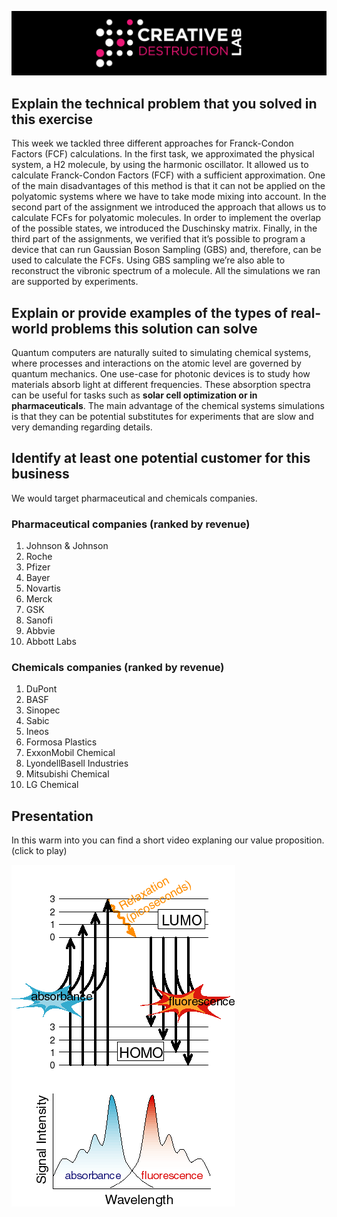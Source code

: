 ![CDL 2020 Cohort Project](../figures/CDL_logo.jpg)

## Explain the technical problem that you solved in this exercise

This week we tackled three different approaches for Franck-Condon Factors (FCF) calculations. In the first task, we approximated the physical system, a H2 molecule, by using the harmonic oscillator. It allowed us to calculate Franck-Condon Factors (FCF) with a sufficient approximation. One of the main disadvantages of this method is that it can not be applied on the polyatomic systems where we have to take mode mixing into account. In the second part of the assignment we introduced the approach that allows us to calculate FCFs for polyatomic molecules. In order to implement the overlap of the possible states, we introduced the Duschinsky matrix. Finally, in the third part of the assignments, we verified that it’s possible to program a device that can run Gaussian Boson Sampling (GBS) and, therefore, can be used to calculate the FCFs. Using GBS sampling we’re also able to reconstruct the vibronic spectrum of a molecule. All the simulations we ran are supported by experiments. 


## Explain or provide examples of the types of real-world problems this solution can solve

Quantum computers are naturally suited to simulating chemical systems, where processes and interactions on the atomic level are governed by quantum mechanics. One use-case for photonic devices is to study how materials absorb light at different frequencies. These absorption spectra can be useful for tasks such as <b>solar cell optimization or in pharmaceuticals</b>. The main advantage of the chemical systems simulations is that they can be potential substitutes for experiments that are slow and very demanding regarding details. 


## Identify at least one potential customer for this business

We would target pharmaceutical and chemicals companies.

### Pharmaceutical companies (ranked by revenue)

1. Johnson & Johnson
2. Roche
3. Pfizer
4. Bayer
5. Novartis
6. Merck
7. GSK
8. Sanofi
9. Abbvie
10. Abbott Labs
 
### Chemicals companies (ranked by revenue)

1. DuPont
2. BASF
3. Sinopec
4. Sabic
5. Ineos
6. Formosa Plastics
7. ExxonMobil Chemical
8. LyondellBasell Industries
9. Mitsubishi Chemical
10. LG Chemical

## Presentation

In this warm into you can find a short video explaning our value proposition. (click to play)

[![Introduction](img/intro.gif)](https://youtu.be/q3ivB6iBF9Y)
